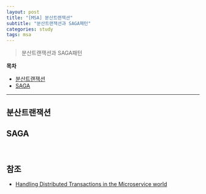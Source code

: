 ```yaml
---
layout: post
title: "[MSA] 분산트랜잭션"
subtitle: "분산트랜잭션과 SAGA패턴"
categories: study
tags: msa
---
```


> 분산트랜잭션과 SAGA패턴

**목차**  
 - [분산트랜잭션](#분산트랜잭션)  
 - [SAGA](#saga-1)
---

## 분산트랜잭션


### 

## SAGA

<br/>

## 참조

- [Handling Distributed Transactions in the Microservice world](https://medium.com/swlh/handling-transactions-in-the-microservice-world-c77b275813e0)
